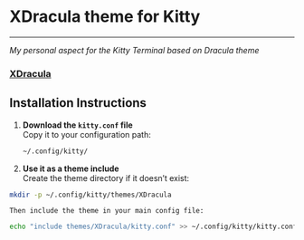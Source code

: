# XDracula theme for Kitty

---

*My personal aspect for the Kitty Terminal based on Dracula theme*

### [XDracula](./kitty.conf)

## Installation Instructions

1. **Download the `kitty.conf` file**  
    Copy it to your configuration path:
    ```bash
    ~/.config/kitty/
    ```


2. **Use it as a theme include**  
    Create the theme directory if it doesn’t exist:
```bash
mkdir -p ~/.config/kitty/themes/XDracula
```
    Then include the theme in your main config file:

```bash
echo "include themes/XDracula/kitty.conf" >> ~/.config/kitty/kitty.conf
```